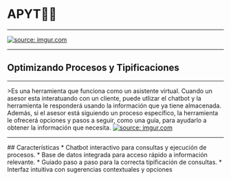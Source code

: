 <div>
	<h1>APYT👨‍💻</h1>
	<hr>
	<a href="https://imgur.com/gallery/cerZCdE">
		<img  src="https://i.imgur.com/fAqtpNi.jpeg" 
			title="source: imgur.com" />		
	</a>
</div>
<hr>

<h2> Optimizando Procesos y Tipificaciones </h2>
<hr>
>Es una herramienta que funciona como un asistente virtual. Cuando un asesor  esta interatuando con un cliente, puede utlizar el chatbot y la herramienta le responderá usando la información que ya tiene almacenada. Además, si el asesor  está siguiendo un proceso específico, la herramienta le ofrecerá opciones y pasos a seguir, como una guía, para ayudarlo a obtener la información que necesita.


<a href="https://imgur.com/a/z3WUeGx">
		<img  src="https://i.imgur.com/Bl5KZbu.png" 
			title="source: imgur.com" />
	</a>

<hr>
## Características
* Chatbot interactivo para consultas y ejecución de procesos.
* Base de datos integrada para acceso rápido a información relevante.
* Guiado paso a paso para la correcta tipificación de consultas.
* Interfaz intuitiva con sugerencias contextuales y opciones
